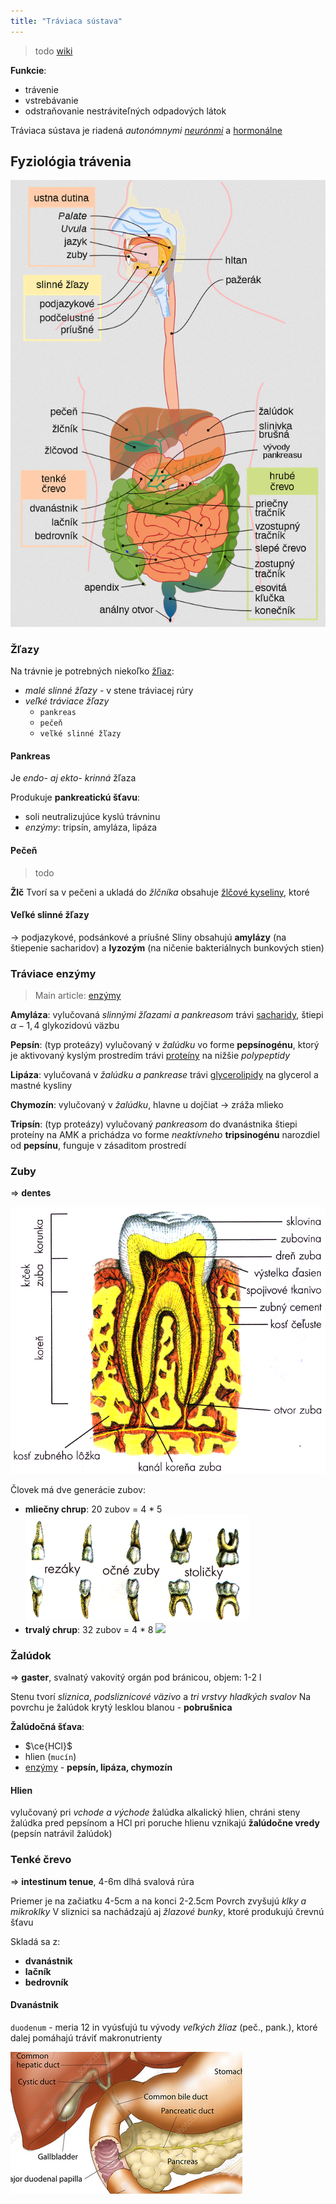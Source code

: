 ```yaml
---
title: "Tráviaca sústava"
---
```


> todo [wiki](https://en.wikipedia.org/wiki/Human_digestive_system)

**Funkcie**:
- trávenie
- vstrebávanie
- odstraňovanie nestráviteľných odpadových látok

Tráviaca sústava je riadená *autonómnymi [neurónmi](bio/nervová-sústava.md)* a [hormonálne](bio/žľazy.md#Hormóny)

## Fyziológia trávenia

![|400](attachments/schéma-tráviacej-sústavy-človeka.png)

### Žľazy

Na trávnie je potrebných niekoľko [žľiaz](bio/žľazy.md):
- *malé slinné žľazy* - v stene tráviacej rúry
- *veľké tráviace žľazy*
	- `pankreas`
	- `pečeň`
	- `veľké slinné žľazy`

#### Pankreas
Je *endo- aj ekto- krinná* žľaza

Produkuje **pankreatickú šťavu**:
- soli neutralizujúce kyslú trávninu
- *enzýmy*: tripsín, amyláza, lipáza

#### Pečeň
> todo

**Žlč**
Tvorí sa v pečeni a ukladá do *žlčníka*
obsahuje [žlčové kyseliny](bio/lipidy.md#Sterolové%20lipidy), ktoré

#### Veľké slinné žľazy
-> podjazykové, podsánkové a príušné
Sliny obsahujú $\textbf{amylázy}$ (na štiepenie sacharidov) a $\textbf{lyzozým}$ (na ničenie bakteriálnych bunkových stien)

### Tráviace enzýmy
> Main article: [enzýmy](bio/enzýmy.md)

**Amyláza**:
vylučovaná *slinnými žľazami a pankreasom*
trávi [sacharidy](bio/sacharidy.md), štiepi $\alpha-1,4$ glykozidovú väzbu

**Pepsín**: (typ proteázy)
vylučovaný v *žalúdku* vo forme $\textbf{pepsínogénu}$, ktorý je aktivovaný kyslým prostredím
trávi [proteíny](bio/proteíny.md) na nižšie *polypeptidy*

**Lipáza**:
vylučovaná v *žalúdku a pankrease*
trávi [glycerolipidy](bio/lipidy.md#Glycerolipidy) na glycerol a mastné kysliny

**Chymozín**:
vylučovaný v *žalúdku*, hlavne u dojčiat ->  zráža mlieko

**Tripsín**: (typ proteázy)
vylučovaný *pankreasom* do dvanástnika
štiepi proteíny na AMK a prichádza vo forme *neaktívneho* $\textbf{tripsinogénu}$
narozdiel od **pepsínu**, funguje v zásaditom prostredí


### Zuby

=> $\textbf{dentes}$ 

![|350](attachments/rez-zubom.png)

Človek má dve generácie zubov:
- **mliečny chrup**: 20 zubov = 4 * 5
	![](attachments/zuby-mliečny-chrup.png)
- **trvalý chrup**: 32 zubov = 4 * 8
	![](attachments/zuby-trvalý-chrup.png)

### Žalúdok

=> $\textbf{gaster}$, svalnatý vakovitý orgán pod bránicou, objem: 1-2 l

Stenu tvorí *sliznica*, *podsliznicové väzivo* a *tri vrstvy hladkých svalov*
Na povrchu je žalúdok krytý lesklou blanou - **pobrušnica**

**Žalúdočná šťava**:
- $\ce{HCl}$
- hlien (`mucín`) 
- [enzýmy](bio/enzýmy.md) - $\textbf{pepsín, lipáza, chymozín}$

#### Hlien
vylučovaný pri *vchode a východe* žalúdka
alkalický hlien, chráni steny žalúdka pred pepsínom a HCl
pri poruche hlienu vznikajú **žalúdočne vredy** (pepsín natrávil žalúdok)

### Tenké črevo

=> $\textbf{intestinum tenue}$, 4-6m dlhá svalová rúra

Priemer je na začiatku 4-5cm a na konci 2-2.5cm
Povrch zvyšujú *klky a mikroklky*
V sliznici sa nachádzajú aj *žlazové bunky*, ktoré produkujú črevnú šťavu

Skladá sa z:
- **dvanástnik** 
- **lačník**
- **bedrovník**

#### Dvanástnik
`duodenum` - meria $12\text{ in}$
vyúsťujú tu vývody *veľkých žliaz* (peč., pank.), ktoré dalej pomáhajú tráviť makronutrienty

![|340](attachments/dvanástnik-vývody-žliaz.png)

